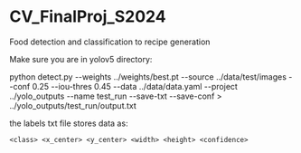 # CV_FinalProj_S2024
Food detection and classification to recipe generation

Make sure you are in yolov5 directory:

python detect.py --weights ../weights/best.pt --source ../data/test/images --conf 0.25 --iou-thres 0.45 --data ../data/data.yaml --project ../yolo_outputs --name test_run --save-txt --save-conf > ../yolo_outputs/test_run/output.txt

the labels txt file stores data as:
```
<class> <x_center> <y_center> <width> <height> <confidence>
```
